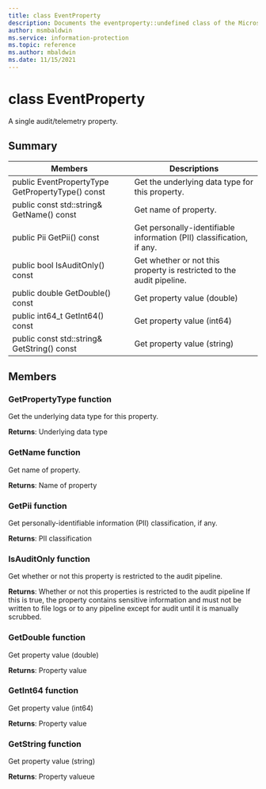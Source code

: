 ```yaml
---
title: class EventProperty 
description: Documents the eventproperty::undefined class of the Microsoft Information Protection (MIP) SDK.
author: msmbaldwin
ms.service: information-protection
ms.topic: reference
ms.author: mbaldwin
ms.date: 11/15/2021
---
```


# class EventProperty 
A single audit/telemetry property.
  
## Summary
 Members                        | Descriptions                                
--------------------------------|---------------------------------------------
public EventPropertyType GetPropertyType() const  |  Get the underlying data type for this property.
public const std::string& GetName() const  |  Get name of property.
public Pii GetPii() const  |  Get personally-identifiable information (PII) classification, if any.
public bool IsAuditOnly() const  |  Get whether or not this property is restricted to the audit pipeline.
public double GetDouble() const  |  Get property value (double)
public int64_t GetInt64() const  |  Get property value (int64)
public const std::string& GetString() const  |  Get property value (string)
  
## Members
  
### GetPropertyType function
Get the underlying data type for this property.

  
**Returns**: Underlying data type
  
### GetName function
Get name of property.

  
**Returns**: Name of property
  
### GetPii function
Get personally-identifiable information (PII) classification, if any.

  
**Returns**: PII classification
  
### IsAuditOnly function
Get whether or not this property is restricted to the audit pipeline.

  
**Returns**: Whether or not this properties is restricted to the audit pipeline
If this is true, the property contains sensitive information and must not be written to file logs or to any pipeline except for audit until it is manually scrubbed.
  
### GetDouble function
Get property value (double)

  
**Returns**: Property value
  
### GetInt64 function
Get property value (int64)

  
**Returns**: Property value
  
### GetString function
Get property value (string)

  
**Returns**: Property valueue